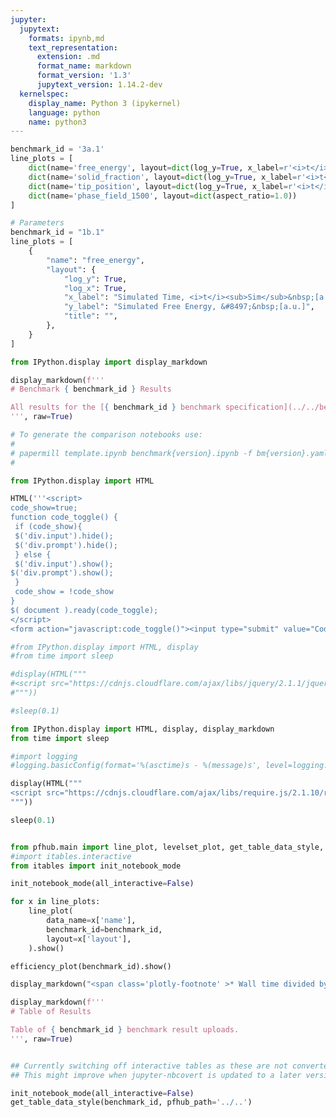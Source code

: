 ```yaml
---
jupyter:
  jupytext:
    formats: ipynb,md
    text_representation:
      extension: .md
      format_name: markdown
      format_version: '1.3'
      jupytext_version: 1.14.2-dev
  kernelspec:
    display_name: Python 3 (ipykernel)
    language: python
    name: python3
---
```


```python papermill={"duration": 0.026347, "end_time": "2023-03-07T17:19:41.523290", "exception": false, "start_time": "2023-03-07T17:19:41.496943", "status": "completed"} tags=["parameters"]
benchmark_id = '3a.1'
line_plots = [
    dict(name='free_energy', layout=dict(log_y=True, x_label=r'<i>t</i>', y_label=r'&#8497;', range_y=[1.8e6, 2.4e6], title="Free Energy v Time")),
    dict(name='solid_fraction', layout=dict(log_y=True, x_label=r'<i>t</i>')),
    dict(name='tip_position', layout=dict(log_y=True, x_label=r'<i>t</i>')),
    dict(name='phase_field_1500', layout=dict(aspect_ratio=1.0))
]
```

```python papermill={"duration": 0.024728, "end_time": "2023-03-07T17:19:41.556450", "exception": false, "start_time": "2023-03-07T17:19:41.531722", "status": "completed"} tags=["injected-parameters"]
# Parameters
benchmark_id = "1b.1"
line_plots = [
    {
        "name": "free_energy",
        "layout": {
            "log_y": True,
            "log_x": True,
            "x_label": "Simulated Time, <i>t</i><sub>Sim</sub>&nbsp;[a.u.]",
            "y_label": "Simulated Free Energy, &#8497;&nbsp;[a.u.]",
            "title": "",
        },
    }
]

```

```python papermill={"duration": 0.010261, "end_time": "2023-03-07T17:19:41.571228", "exception": false, "start_time": "2023-03-07T17:19:41.560967", "status": "completed"} tags=[]
from IPython.display import display_markdown

display_markdown(f'''
# Benchmark { benchmark_id } Results

All results for the [{ benchmark_id } benchmark specification](../../benchmarks/benchmark{ benchmark_id }.ipynb/).
''', raw=True)
```

```python papermill={"duration": 0.007022, "end_time": "2023-03-07T17:19:41.580454", "exception": false, "start_time": "2023-03-07T17:19:41.573432", "status": "completed"} tags=[]
# To generate the comparison notebooks use:
# 
# papermill template.ipynb benchmark{version}.ipynb -f bm{version}.yaml
#
```

```python papermill={"duration": 0.011622, "end_time": "2023-03-07T17:19:41.594010", "exception": false, "start_time": "2023-03-07T17:19:41.582388", "status": "completed"} tags=[]
from IPython.display import HTML

HTML('''<script>
code_show=true; 
function code_toggle() {
 if (code_show){
 $('div.input').hide();
 $('div.prompt').hide();
 } else {
 $('div.input').show();
$('div.prompt').show();
 }
 code_show = !code_show
} 
$( document ).ready(code_toggle);
</script>
<form action="javascript:code_toggle()"><input type="submit" value="Code Toggle"></form>''')
```

```python papermill={"duration": 0.641714, "end_time": "2023-03-07T17:19:42.237656", "exception": false, "start_time": "2023-03-07T17:19:41.595942", "status": "completed"} tags=[]
#from IPython.display import HTML, display
#from time import sleep

#display(HTML("""
#<script src="https://cdnjs.cloudflare.com/ajax/libs/jquery/2.1.1/jquery.min.js"></script>
#"""))

#sleep(0.1)

from IPython.display import HTML, display, display_markdown
from time import sleep

#import logging
#logging.basicConfig(format='%(asctime)s - %(message)s', level=logging.DEBUG)

display(HTML("""
<script src="https://cdnjs.cloudflare.com/ajax/libs/require.js/2.1.10/require.min.js"></script>
"""))

sleep(0.1)


from pfhub.main import line_plot, levelset_plot, get_table_data_style, plot_order_of_accuracy, get_result_data, efficiency_plot
#import itables.interactive
from itables import init_notebook_mode

init_notebook_mode(all_interactive=False)
```

```python papermill={"duration": 3.277363, "end_time": "2023-03-07T17:19:45.517430", "exception": false, "start_time": "2023-03-07T17:19:42.240067", "status": "completed"} tags=[]
for x in line_plots:
    line_plot(
        data_name=x['name'],
        benchmark_id=benchmark_id,
        layout=x['layout'],
    ).show()
```

```python papermill={"duration": 2.06947, "end_time": "2023-03-07T17:19:47.689863", "exception": false, "start_time": "2023-03-07T17:19:45.620393", "status": "completed"} tags=[]
efficiency_plot(benchmark_id).show()

display_markdown("<span class='plotly-footnote' >* Wall time divided by the total simulated time.</span>", raw=True)

```

```python papermill={"duration": 0.108256, "end_time": "2023-03-07T17:19:47.904188", "exception": false, "start_time": "2023-03-07T17:19:47.795932", "status": "completed"} tags=[]
display_markdown(f'''
# Table of Results

Table of { benchmark_id } benchmark result uploads.
''', raw=True)
```

```python papermill={"duration": 0.112736, "end_time": "2023-03-07T17:19:48.122156", "exception": false, "start_time": "2023-03-07T17:19:48.009420", "status": "completed"} tags=[]

```

```python papermill={"duration": 1.018454, "end_time": "2023-03-07T17:19:49.247771", "exception": false, "start_time": "2023-03-07T17:19:48.229317", "status": "completed"} tags=[]
## Currently switching off interactive tables as these are not converted to HTML properly.
## This might improve when jupyter-nbcovert is updated to a later version.

init_notebook_mode(all_interactive=False)
get_table_data_style(benchmark_id, pfhub_path='../..')
```

```python papermill={"duration": 0.11134, "end_time": "2023-03-07T17:19:49.466684", "exception": false, "start_time": "2023-03-07T17:19:49.355344", "status": "completed"} tags=[]

```
